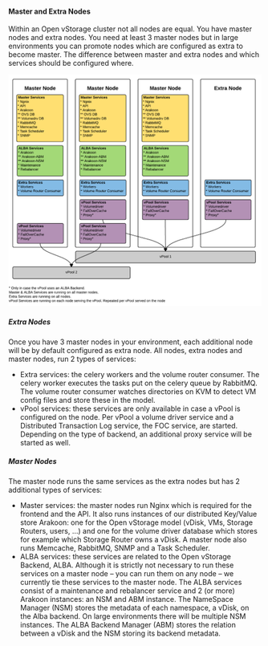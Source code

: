 #### Master and Extra Nodes
Within an Open vStorage cluster not all nodes are equal. You have master nodes and extra nodes. You need at least 3 master nodes but in large environments you can promote nodes which are configured as extra to become master. The difference between master and extra nodes and which services should be configured where.

![](../../Images/Open-vStorge-Services.png)

##### <a name="extra"></a>Extra Nodes
Once you have 3 master nodes in your environment, each additional node will be by default configured as extra node. All nodes, extra nodes and master nodes, run 2 types of services:

* Extra services: the celery workers and the volume router consumer. The celery worker executes the tasks put on the celery queue by RabbitMQ. The volume router consumer watches directories on KVM to detect VM config files and store these in the model.
* vPool services: these services are only available in case a vPool is configured on the node. Per vPool a volume driver service and a Distributed Transaction Log service, the FOC service, are started. Depending on the type of backend, an additional proxy service will be started as well.

##### <a name="master"></a>Master Nodes
The master node runs the same services as the extra nodes but has 2 additional types of services:

* Master services: the master nodes run Nginx which is required for the frontend and the API. It also runs instances of our distributed Key/Value store Arakoon: one for the Open vStorage model (vDisk, VMs, Storage Routers, users, …) and one for the volume driver database which stores for example which Storage Router owns a vDisk. A master node also runs Memcache, RabbitMQ, SNMP and a Task Scheduler.
* ALBA services: these services are related to the Open vStorage Backend, ALBA. Although it is strictly not necessary to run these services on a master node – you can run them on any node – we currently tie these services to the master node. The ALBA services consist of a maintenance and rebalancer service and 2 (or more) Arakoon instances: an NSM and ABM instance. The NameSpace Manager (NSM) stores the metadata of each namespace, a vDisk, on the Alba backend. On large environments there will be multiple NSM instances. The ALBA Backend Manager (ABM) stores the relation between a vDisk and the NSM storing its backend metadata.
